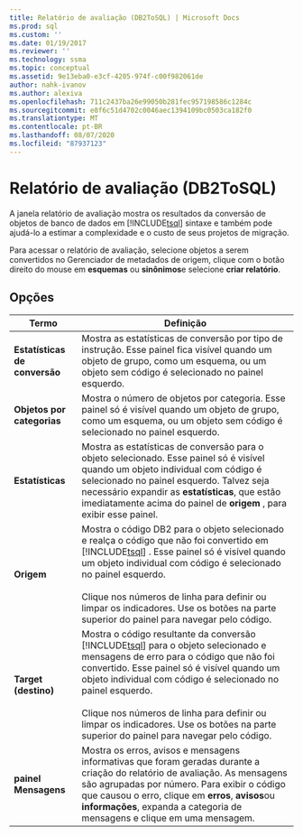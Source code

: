 ```yaml
---
title: Relatório de avaliação (DB2ToSQL) | Microsoft Docs
ms.prod: sql
ms.custom: ''
ms.date: 01/19/2017
ms.reviewer: ''
ms.technology: ssma
ms.topic: conceptual
ms.assetid: 9e13eba0-e3cf-4205-974f-c00f982061de
author: nahk-ivanov
ms.author: alexiva
ms.openlocfilehash: 711c2437ba26e99050b281fec957198586c1284c
ms.sourcegitcommit: e8f6c51d4702c0046aec1394109bc0503ca182f0
ms.translationtype: MT
ms.contentlocale: pt-BR
ms.lasthandoff: 08/07/2020
ms.locfileid: "87937123"
---
```

# <a name="assessment-report-db2tosql"></a>Relatório de avaliação (DB2ToSQL)
A janela relatório de avaliação mostra os resultados da conversão de objetos de banco de dados em [!INCLUDE[tsql](../../includes/tsql-md.md)] sintaxe e também pode ajudá-lo a estimar a complexidade e o custo de seus projetos de migração.  
  
Para acessar o relatório de avaliação, selecione objetos a serem convertidos no Gerenciador de metadados de origem, clique com o botão direito do mouse em **esquemas** ou **sinônimos**e selecione **criar relatório**.  
  
## <a name="options"></a>Opções  
  
|Termo|Definição|  
|-|-|  
|**Estatísticas de conversão**|Mostra as estatísticas de conversão por tipo de instrução. Esse painel fica visível quando um objeto de grupo, como um esquema, ou um objeto sem código é selecionado no painel esquerdo.|  
|**Objetos por categorias**|Mostra o número de objetos por categoria. Esse painel só é visível quando um objeto de grupo, como um esquema, ou um objeto sem código é selecionado no painel esquerdo.|  
|**Estatísticas**|Mostra as estatísticas de conversão para o objeto selecionado. Esse painel só é visível quando um objeto individual com código é selecionado no painel esquerdo. Talvez seja necessário expandir as **estatísticas**, que estão imediatamente acima do painel de **origem** , para exibir esse painel.|  
|**Origem**|Mostra o código DB2 para o objeto selecionado e realça o código que não foi convertido em [!INCLUDE[tsql](../../includes/tsql-md.md)] . Esse painel só é visível quando um objeto individual com código é selecionado no painel esquerdo.<br /><br />Clique nos números de linha para definir ou limpar os indicadores. Use os botões na parte superior do painel para navegar pelo código.|  
|**Target (destino)**|Mostra o código resultante da conversão [!INCLUDE[tsql](../../includes/tsql-md.md)] para o objeto selecionado e mensagens de erro para o código que não foi convertido. Esse painel só é visível quando um objeto individual com código é selecionado no painel esquerdo.<br /><br />Clique nos números de linha para definir ou limpar os indicadores. Use os botões na parte superior do painel para navegar pelo código.|  
|**painel Mensagens**|Mostra os erros, avisos e mensagens informativas que foram geradas durante a criação do relatório de avaliação. As mensagens são agrupadas por número. Para exibir o código que causou o erro, clique em **erros**, **avisos**ou **informações**, expanda a categoria de mensagens e clique em uma mensagem.|  
  
